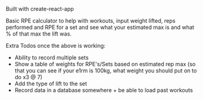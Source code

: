 Built with create-react-app

Basic RPE calculator to help with workouts, input weight lifted, reps performed and RPE for a set and see what your estimated max is and what % of that max the lift was.

Extra Todos once the above is working:
* Ability to record multiple sets
* Show a table of weights for RPE's/Sets based on estimated rep max (so that you can see if your e1rm is 100kg, what weight you should put on to do x3 @ 7)
* Add the type of lift to the set
* Record data in a database somewhere + be able to load past workouts